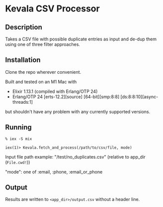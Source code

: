 # Kevala CSV Processor

## Description

Takes a CSV file with possible duplicate entries as input and de-dup them using one of three filter approaches.

## Installation

Clone the repo wherever convenient.

Built and tested on an M1 Mac with

- Elixir 1.13.1 (compiled with Erlang/OTP 24)
- Erlang/OTP 24 [erts-12.2][source] [64-bit][smp:8:8] [ds:8:8:10][async-threads:1]

but shouldn't have any problem with any currently supported versions.

## Running

```
% iex -S mix

iex(1)> Kevala.fetch_and_process(/path/to/csv/file, mode)
```

Input file path example: "/test/no_duplicates.csv" (relative to app_dir (`File.cwd!`))

"mode": one of :email, :phone, :email_or_phone

## Output

Results are written to `<app_dir>/output.csv` without a header line.
